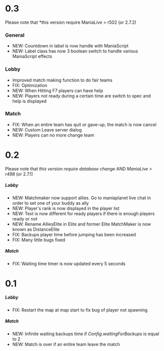 # 0.3
Please note that *this version require ManiaLive > r502 (or 2.7.2)

### General
* NEW: Countdown in label is now handle with ManiaScript
* NEW: Label class has now 3 boolean switch to handle various ManiaScript effects

### Lobby
* Improved match making function to do fair teams
* FIX: Optimization
* NEW: When Hitting F7 players can have help
* NEW: Players not ready during a certain time are switch to spec and help is displayed

### Match
* FIX: When an entire team has quit or gave-up, the match is now cancel
* NEW: Custom Leave server dialog
* NEW: Players can no more change team

# 0.2

Please note that *this version require database change* AND *ManiaLive > r498* (or 2.7.1)

##### Lobby
* NEW: Matchmaker now support allies. Go to maniaplanet live chat in order to set one of your buddy as ally
* NEW: Player's rank is now displayed in the player list
* NEW: Text is now different for ready players if there is enough players ready or not
* NEW: Rename AlliesElite in Elite and former Elite MatchMaker is now known as DistanceElite
* FIX: Backups player time before jumping has been increased
* FIX: Many little bugs fixed

##### Match
* FIX: Waiting time timer is now updated every 5 seconds

# 0.1

##### Lobby
* FIX: Restart the map at map start to fix bug of player not spawning

##### Match
* NEW: Infinite waiting backups time if _Config.waitingForBackups_ is equal to 2
* NEW: Match is over if an entire team leave the match